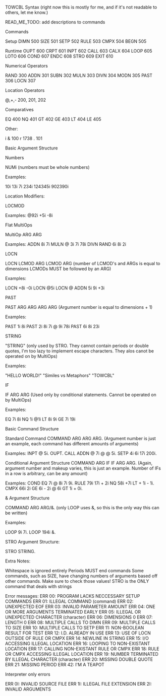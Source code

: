 TOWCBL Syntax (right now this is mostly for me, and if it's not readable to others, let me know.)

READ_ME_TODO: add descriptions to commands

Commands

  Setup
    DIMN 500
    SIZE 501
    SETP 502
    RULE 503
    CMPX 504
    BEGN 505

  Runtime
    OUPT 600
    CRPT 601
    INPT 602
    CALL 603
    CALX 604
    LOOP 605
    LOTO 606
    COND 607
    ENDC 608
    STRO 609
    EXIT 610

Numerical Operators
  
  RAND 300
  ADDN 301
  SUBN 302
  MULN 303
  DIVN 304
  MODN 305
  PAST 306
  LOCN 307

Location Operators

  @,+,- 200, 201, 202

Comparatives

  EQ 400
  NQ 401
  GT 402
  GE 403
  LT 404
  LE 405

Other:
  
  i
  & 100
  r 1738
  . 101
  
Basic Argument Structure

Numbers

NUMi (numbers must be whole numbers)

Examples:

10i
13i
7i
234i
124345i
902390i

Location Modifiers:

LOCMOD

Examples:
@92i
+5i
-8i

Flat MultiOps

MultiOp ARG ARG

Examples:
ADDN 8i 7i
MULN @ 3i 7i 78i
DIVN RAND 6i 8i 2i

LOCN

LOCN LCMOD ARG LCMOD ARG (number of LCMOD's and ARGs is equal to dimensions LCMODs MUST be followed by an ARG)

Examples:

LOCN +8i -0i
LOCN @5i
LOCN @ ADDN 5i 9i +3i

PAST

PAST ARG ARG  ARG ARG (Argument number is equal to dimensions  + 1)

Examples:

PAST 1i 8i
PAST 2i 8i 7i @ 9i 78i
PAST 6i 8i 23i

STRING

"STRING" (only used by STRO. They cannot contain periods or double quotes, I'm too lazy to implement escape characters. They alos canot be operated on by MultiOps)

Examples:

"HELLO WORLD!"
"Similes vs Metaphors"
"TOWCBL"

IF

IF ARG ARG (Used only by conditional statements. Cannot be operated on by MultiOps)

Examples:

EQ 7i 8i
NQ 1i @1i
LT 8i 9i
GE 7i 19i

Basic Command Structure

Standard Command
COMMAND ARG ARG ARG. (Argument number is just an example, each command has different amounts of arguments)

Examples:
INPT @ 5i.
OUPT.
CALL ADDN @ 7i @ @ 5i.
SETP 4i 6i 17i 200i.

Conditional Argument Structure
COMMAND ARG IF IF ARG ARG. (Again, argument number and makeup varies, this is just an example. Number of IFs in a row is arbitrary, can be any amount)

Examples:
COND EQ 7i @ 8i 7i 9i.
RULE 79i 17i + 2i NQ 58i +7i LT + 1i - 1i.
CMPX 66i 2i GE 6i - 2i @ 6i GT 1i + 0i.

& Argument Structure

COMMAND ARG ARG/&. (only LOOP uses &, so this is the only way this can be written)

Examples:

LOOP 9i 7i.
LOOP 194i &.

STRO Argument Structure:

STRO STRING.

Extra Notes:

Whitespace is ignored entirely
Periods MUST end commands
Some commands, such as SIZE, have changing numbers of arguments based off other commands. Make sure to check those values!
STRO  is the ONLY command that deals with strings

Error messages:
ERR 00: PROGRAM LACKS NECCESSARY SETUP COMMANDS
ERR 01: ILLEGAL COMMAND (command)
ERR 02: UNEXPECTED EOF
ERR 03: INVALID PARAMETER AMOUNT
ERR 04: ONE OR MORE ARGUMENTS TERMINATED EARLY
ERR 05: ILLEGAL OR UNEXPECTED CHARACTER (character)
ERR 06: DIMENSIONS 0
ERR 07: LENGTH 0
ERR 08: MULTIPLE CALLS TO DIMN
ERR 09: MULTIPLE CALLS TO SIZE
ERR 10: MULTIPLE CALLS TO SETP
ERR 11: NON-BOOLEAN RESULT FOR TEST
ERR 12: I.D. ALREADY IN USE
ERR 13: USE OF LOCN OUTSIDE OF RULE OR CMPX
ERR 14: NEWLINE IN STRING
ERR 15: I/O ACCESSING ILLEGAL LOCATION
ERR 16: LOOPING TO NON-EXISTANT LOCATION
ERR 17: CALLING NON-EXISTANT RULE OR CMPX
ERR 18: RULE OR CMPX ACCESSING ILLEGAL LOCATION
ERR 19: NUMBER TERMINATED BY ILLEGAL CHARACTER (character)
ERR 20: MISSING DOUBLE QUOTE
ERR 21: MISSING PERIOD
ERR 42: I'M A TEAPOT

Interpreter only errors

ERR 0I: INVALID SOURCE FILE
ERR 1I: ILLEGAL FILE EXTENSION
ERR 2I: INVALID ARGUMENTS
